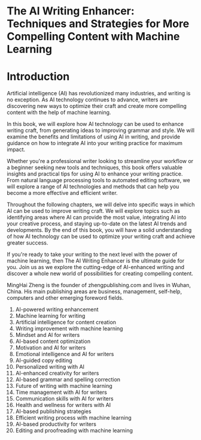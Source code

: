 # The AI Writing Enhancer: Techniques and Strategies for More Compelling Content with Machine Learning

# Introduction

Artificial intelligence (AI) has revolutionized many industries, and writing is no exception. As AI technology continues to advance, writers are discovering new ways to optimize their craft and create more compelling content with the help of machine learning.

In this book, we will explore how AI technology can be used to enhance writing craft, from generating ideas to improving grammar and style. We will examine the benefits and limitations of using AI in writing, and provide guidance on how to integrate AI into your writing practice for maximum impact.

Whether you're a professional writer looking to streamline your workflow or a beginner seeking new tools and techniques, this book offers valuable insights and practical tips for using AI to enhance your writing practice. From natural language processing tools to automated editing software, we will explore a range of AI technologies and methods that can help you become a more effective and efficient writer.

Throughout the following chapters, we will delve into specific ways in which AI can be used to improve writing craft. We will explore topics such as identifying areas where AI can provide the most value, integrating AI into your creative process, and staying up-to-date on the latest AI trends and developments. By the end of this book, you will have a solid understanding of how AI technology can be used to optimize your writing craft and achieve greater success.

If you're ready to take your writing to the next level with the power of machine learning, then The AI Writing Enhancer is the ultimate guide for you. Join us as we explore the cutting-edge of AI-enhanced writing and discover a whole new world of possibilities for creating compelling content.

MingHai Zheng is the founder of zhengpublishing.com and lives in Wuhan, China. His main publishing areas are business, management, self-help, computers and other emerging foreword fields.



1. AI-powered writing enhancement
2. Machine learning for writing
3. Artificial intelligence for content creation
4. Writing improvement with machine learning
5. Mindset and AI for writers
6. AI-based content optimization
7. Motivation and AI for writers
8. Emotional intelligence and AI for writers
9. AI-guided copy editing
10. Personalized writing with AI
11. AI-enhanced creativity for writers
12. AI-based grammar and spelling correction
13. Future of writing with machine learning
14. Time management with AI for writers
15. Communication skills with AI for writers
16. Health and wellness for writers with AI
17. AI-based publishing strategies
18. Efficient writing process with machine learning
19. AI-based productivity for writers
20. Editing and proofreading with machine learning

